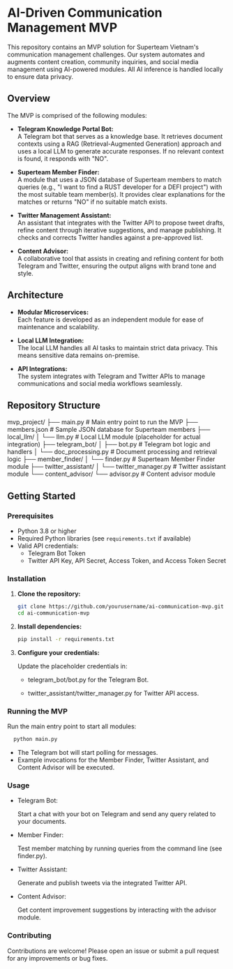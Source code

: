 # AI-Driven Communication Management MVP

This repository contains an MVP solution for Superteam Vietnam's communication management challenges. Our system automates and augments content creation, community inquiries, and social media management using AI-powered modules. All AI inference is handled locally to ensure data privacy.

## Overview

The MVP is comprised of the following modules:

- **Telegram Knowledge Portal Bot:**  
  A Telegram bot that serves as a knowledge base. It retrieves document contexts using a RAG (Retrieval-Augmented Generation) approach and uses a local LLM to generate accurate responses. If no relevant context is found, it responds with "NO".

- **Superteam Member Finder:**  
  A module that uses a JSON database of Superteam members to match queries (e.g., "I want to find a RUST developer for a DEFI project") with the most suitable team member(s). It provides clear explanations for the matches or returns "NO" if no suitable match exists.

- **Twitter Management Assistant:**  
  An assistant that integrates with the Twitter API to propose tweet drafts, refine content through iterative suggestions, and manage publishing. It checks and corrects Twitter handles against a pre-approved list.

- **Content Advisor:**  
  A collaborative tool that assists in creating and refining content for both Telegram and Twitter, ensuring the output aligns with brand tone and style.

## Architecture

- **Modular Microservices:**  
  Each feature is developed as an independent module for ease of maintenance and scalability.
  
- **Local LLM Integration:**  
  The local LLM handles all AI tasks to maintain strict data privacy. This means sensitive data remains on-premise.

- **API Integrations:**  
  The system integrates with Telegram and Twitter APIs to manage communications and social media workflows seamlessly.

## Repository Structure
mvp_project/ ├── main.py # Main entry point to run the MVP ├── members.json # Sample JSON database for Superteam members ├── local_llm/ │ └── llm.py # Local LLM module (placeholder for actual integration) ├── telegram_bot/ │ ├── bot.py # Telegram bot logic and handlers │ └── doc_processing.py # Document processing and retrieval logic ├── member_finder/ │ └── finder.py # Superteam Member Finder module ├── twitter_assistant/ │ └── twitter_manager.py # Twitter assistant module └── content_advisor/ └── advisor.py # Content advisor module


## Getting Started

### Prerequisites

- Python 3.8 or higher
- Required Python libraries (see `requirements.txt` if available)
- Valid API credentials:
  - Telegram Bot Token
  - Twitter API Key, API Secret, Access Token, and Access Token Secret

### Installation

1. **Clone the repository:**

   ```bash
   git clone https://github.com/yourusername/ai-communication-mvp.git
   cd ai-communication-mvp

2. **Install dependencies:**

   ```bash
   pip install -r requirements.txt

3. **Configure your credentials:**
   
   Update the placeholder credentials in:
   
    - telegram_bot/bot.py for the Telegram Bot.
   
    - twitter_assistant/twitter_manager.py for Twitter API access.

### Running the MVP
  Run the main entry point to start all modules:

  ```bash  
    python main.py
  ```
  
  - The Telegram bot will start polling for messages.
  - Example invocations for the Member Finder, Twitter Assistant, and Content Advisor will be executed.

### Usage

- Telegram Bot:

  Start a chat with your bot on Telegram and send any query related to your documents.

- Member Finder:

  Test member matching by running queries from the command line (see finder.py).

- Twitter Assistant:

  Generate and publish tweets via the integrated Twitter API.

- Content Advisor:

  Get content improvement suggestions by interacting with the advisor module.

### Contributing
Contributions are welcome! Please open an issue or submit a pull request for any improvements or bug fixes.

